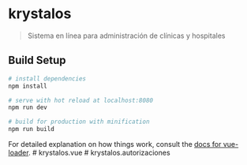 # krystalos

> Sistema en línea para administración de clínicas y hospitales

## Build Setup

``` bash
# install dependencies
npm install

# serve with hot reload at localhost:8080
npm run dev

# build for production with minification
npm run build
```

For detailed explanation on how things work, consult the [docs for vue-loader](http://vuejs.github.io/vue-loader).
#   k r y s t a l o s . v u e  
 # krystalos.autorizaciones
